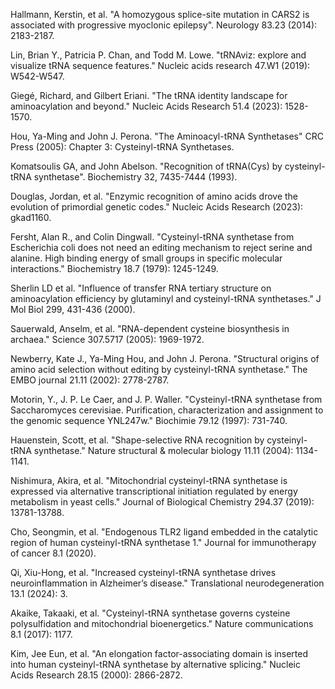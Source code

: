 Hallmann, Kerstin, et al. "A homozygous splice-site mutation in CARS2 is associated with progressive myoclonic epilepsy". Neurology 83.23 (2014): 2183-2187.

Lin, Brian Y., Patricia P. Chan, and Todd M. Lowe. "tRNAviz: explore and visualize tRNA sequence features." Nucleic acids research 47.W1 (2019): W542-W547.

Giegé, Richard, and Gilbert Eriani. "The tRNA identity landscape for aminoacylation and beyond." Nucleic Acids Research 51.4 (2023): 1528-1570.



Hou, Ya-Ming and John J. Perona. "The Aminoacyl-tRNA Synthetases" CRC Press (2005): Chapter 3: Cysteinyl-tRNA Synthetases.



Komatsoulis GA, and John Abelson. "Recognition of tRNA(Cys) by cysteinyl-tRNA synthetase". Biochemistry 32, 7435-7444 (1993).



Douglas, Jordan, et al. "Enzymic recognition of amino acids drove the evolution of primordial genetic codes." Nucleic Acids Research (2023): gkad1160.


Fersht, Alan R., and Colin Dingwall. "Cysteinyl-tRNA synthetase from Escherichia coli does not need an editing mechanism to reject serine and alanine. High binding energy of small groups in specific molecular interactions." Biochemistry 18.7 (1979): 1245-1249.


Sherlin LD et al. "Influence of transfer RNA tertiary structure on aminoacylation efficiency by glutaminyl and cysteinyl-tRNA synthetases." J Mol Biol 299, 431-436 (2000).


Sauerwald, Anselm, et al. "RNA-dependent cysteine biosynthesis in archaea." Science 307.5717 (2005): 1969-1972.




Newberry, Kate J., Ya-Ming Hou, and John J. Perona. "Structural origins of amino acid selection without editing by cysteinyl-tRNA synthetase." The EMBO journal 21.11 (2002): 2778-2787.



Motorin, Y., J. P. Le Caer, and J. P. Waller. "Cysteinyl-tRNA synthetase from Saccharomyces cerevisiae. Purification, characterization and assignment to the genomic sequence YNL247w." Biochimie 79.12 (1997): 731-740.



Hauenstein, Scott, et al. "Shape-selective RNA recognition by cysteinyl-tRNA synthetase." Nature structural & molecular biology 11.11 (2004): 1134-1141.



Nishimura, Akira, et al. "Mitochondrial cysteinyl-tRNA synthetase is expressed via alternative transcriptional initiation regulated by energy metabolism in yeast cells." Journal of Biological Chemistry 294.37 (2019): 13781-13788.

Cho, Seongmin, et al. "Endogenous TLR2 ligand embedded in the catalytic region of human cysteinyl-tRNA synthetase 1." Journal for immunotherapy of cancer 8.1 (2020).

Qi, Xiu-Hong, et al. "Increased cysteinyl-tRNA synthetase drives neuroinflammation in Alzheimer’s disease." Translational neurodegeneration 13.1 (2024): 3.

Akaike, Takaaki, et al. "Cysteinyl-tRNA synthetase governs cysteine polysulfidation and mitochondrial bioenergetics." Nature communications 8.1 (2017): 1177.

Kim, Jee Eun, et al. "An elongation factor-associating domain is inserted into human cysteinyl-tRNA synthetase by alternative splicing." Nucleic Acids Research 28.15 (2000): 2866-2872.
